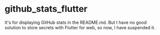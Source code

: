 # github_stats_flutter

It's for displaying GitHub stats in the README.md.
But I have no good solution to store secrets with Flutter for web, so now, I have suspended it.
